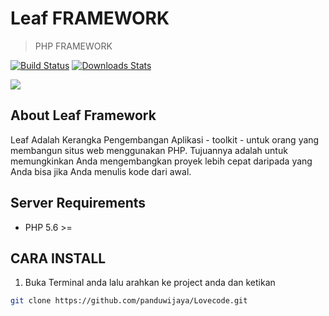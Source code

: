 # Leaf FRAMEWORK
> PHP FRAMEWORK

[![Build Status][travis-image]][travis-url]
[![Downloads Stats][npm-downloads]][npm-url]



![](header.png)

## About Leaf Framework

Leaf Adalah Kerangka Pengembangan Aplikasi - toolkit - untuk orang yang membangun situs web menggunakan PHP. Tujuannya adalah untuk memungkinkan Anda mengembangkan proyek lebih cepat daripada yang Anda bisa jika Anda menulis kode dari awal.

## Server Requirements

* PHP 5.6 >=


## CARA INSTALL

1. Buka Terminal anda lalu arahkan ke project anda dan ketikan

```sh
git clone https://github.com/panduwijaya/Lovecode.git
```

<!-- Markdown link & img dfn's -->
[npm-image]: https://img.shields.io/npm/v/datadog-metrics.svg?style=flat-square
[npm-url]: https://npmjs.org/package/datadog-metrics
[npm-downloads]: https://img.shields.io/npm/dm/datadog-metrics.svg?style=flat-square
[travis-image]: https://img.shields.io/travis/dbader/node-datadog-metrics/master.svg?style=flat-square
[travis-url]: https://travis-ci.org/dbader/node-datadog-metrics
[wiki]: https://github.com/yourname/yourproject/wiki
